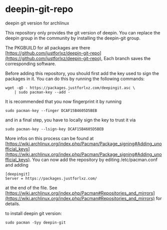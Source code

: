 # deepin-git-repo
deepin git version for archlinux

This repository only provides the git version of deepin. You can replace the deepin group in the community by installing the deepin-git group.

The PKGBUILD for all packages are there [https://github.com/justforlxz/deepin-git-repo](https://github.com/justforlxz/deepin-git-repo), Each branch saves the corresponding software.

Before adding this repository, you should first add the key used to sign the packages in it. You can do this by running the following commands:

```shell
wget -qO - https://packages.justforlxz.com/deepingit.asc \
    | sudo pacman-key --add -
```

It is recommended that you now fingerprint it by running

```shell
sudo pacman-key --finger DCAF15B4605D5BEB
```

and in a final step, you have to locally sign the key to trust it via

```shell
sudo pacman-key --lsign-key DCAF15B4605D5BEB
```

More infos on this process can be found at [https://wiki.archlinux.org/index.php/Pacman/Package_signing#Adding_unofficial_keys](https://wiki.archlinux.org/index.php/Pacman/Package_signing#Adding_unofficial_keys). You can now add the repository by editing /etc/pacman.conf and adding

```shell
[deepingit]
Server = https://packages.justforlxz.com/
```

at the end of the file. See [https://wiki.archlinux.org/index.php/Pacman#Repositories_and_mirrors](https://wiki.archlinux.org/index.php/Pacman#Repositories_and_mirrors) for details.

to install deepin git version:

```shell
sudo pacman -Syy deepin-git
```
